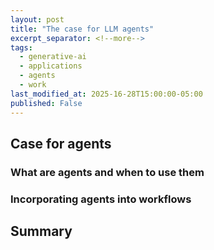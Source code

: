 ```yaml
---
layout: post
title: "The case for LLM agents"
excerpt_separator: <!--more-->
tags:
  - generative-ai
  - applications
  - agents
  - work
last_modified_at: 2025-16-28T15:00:00-05:00
published: False
---
```


## Case for agents

### What are agents and when to use them

### Incorporating agents into workflows

## Summary